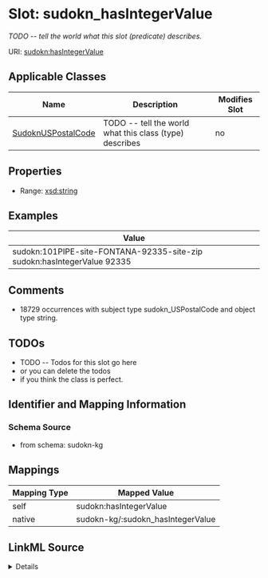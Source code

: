

# Slot: sudokn_hasIntegerValue


_TODO -- tell the world what this slot (predicate) describes._





URI: [sudokn:hasIntegerValue](http://asu.edu/semantics/SUDOKN/hasIntegerValue)



<!-- no inheritance hierarchy -->





## Applicable Classes

| Name | Description | Modifies Slot |
| --- | --- | --- |
| [SudoknUSPostalCode](../classes/SudoknUSPostalCode.md) | TODO -- tell the world what this class (type) describes |  no  |







## Properties

* Range: [xsd:string](http://www.w3.org/2001/XMLSchema#string)






## Examples

| Value |
| --- |
| sudokn:101PIPE-site-FONTANA-92335-site-zip sudokn:hasIntegerValue 92335 |

## Comments

* 18729 occurrences with subject type sudokn_USPostalCode and object type string.

## TODOs

* TODO -- Todos for this slot go here
* or you can delete the todos
* if you think the class is perfect.

## Identifier and Mapping Information







### Schema Source


* from schema: sudokn-kg




## Mappings

| Mapping Type | Mapped Value |
| ---  | ---  |
| self | sudokn:hasIntegerValue |
| native | sudokn-kg/:sudokn_hasIntegerValue |




## LinkML Source

<details>
```yaml
name: sudokn_hasIntegerValue
description: TODO -- tell the world what this slot (predicate) describes.
todos:
- TODO -- Todos for this slot go here
- or you can delete the todos
- if you think the class is perfect.
comments:
- 18729 occurrences with subject type sudokn_USPostalCode and object type string.
examples:
- value: sudokn:101PIPE-site-FONTANA-92335-site-zip sudokn:hasIntegerValue 92335
from_schema: sudokn-kg
rank: 1000
slot_uri: sudokn:hasIntegerValue
alias: sudokn_hasIntegerValue
domain_of:
- sudokn_USPostalCode
range: string

```
</details>
